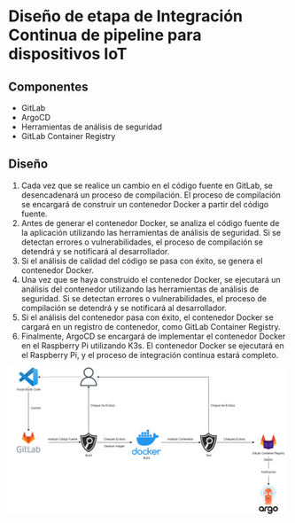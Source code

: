# Diseño de etapa de Integración Continua de pipeline para dispositivos IoT
## Componentes
- GitLab
- ArgoCD
- Herramientas de análisis de seguridad
- GitLab Container Registry

## Diseño
1. Cada vez que se realice un cambio en el código fuente en GitLab, se desencadenará un proceso de compilación. El proceso de compilación se encargará de construir un contenedor Docker a partir del código fuente.
2. Antes de generar el contenedor Docker, se analiza el código fuente de la aplicación utilizando las herramientas de análisis de seguridad. Si se detectan errores o vulnerabilidades, el proceso de compilación se detendrá y se notificará al desarrollador.
3. Si el análisis de calidad del código se pasa con éxito, se genera el contenedor Docker.
4. Una vez que se haya construido el contenedor Docker, se ejecutará un análisis del contenedor utilizando las herramientas de análisis de seguridad. Si se detectan errores o vulnerabilidades, el proceso de compilación se detendrá y se notificará al desarrollador.
5. Si el análisis del contenedor pasa con éxito, el contenedor Docker se cargará en un registro de contenedor, como GitLab Container Registry.
6. Finalmente, ArgoCD se encargará de implementar el contenedor Docker en el Raspberry Pi utilizando K3s. El contenedor Docker se ejecutará en el Raspberry Pi, y el proceso de integración continua estará completo.

<img src="https://github.com/sfl0r3nz05/SecDelivAutoIoT/blob/master/docs/images/2.5%20Dise%C3%B1o%20Integraci%C3%B3n%20Continua%20pipeline%20IoT.png">
